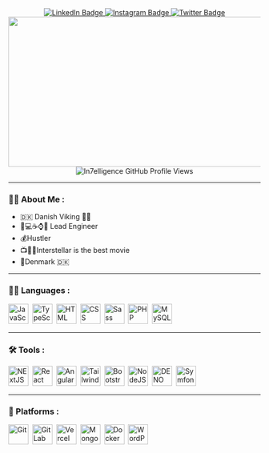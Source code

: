 <div id="badges" align="center" style="margin-top: 2rem;">
  <a href="https://www.linkedin.com/in/martin-beck-andersen-b57957123/?locale=en_US">
    <img src="https://img.shields.io/badge/LinkedIn-blue?style=for-the-badge&logo=linkedin&logoColor=white" alt="LinkedIn Badge"/>
  </a>
  <a href="https://www.instagram.com/mr.martinxyz">
    <img src="https://img.shields.io/badge/Instagram-black?style=for-the-badge&logo=instagram&logoColor=white" alt="Instagram Badge"/>
  </a>
  <a href="https://twitter.com/martindevxyz">
    <img src="https://img.shields.io/badge/Twitter-blue?style=for-the-badge&logo=twitter&logoColor=white" alt="Twitter Badge"/>
  </a>
</div>

<div align="center">
  <img src="https://media.giphy.com/media/dWesBcTLavkZuG35MI/giphy.gif" width="600" height="300"/>
</div>

<div align="center">
  <img src="https://komarev.com/ghpvc/?username=In7elligence&style=flat-square&color=blue" alt="In7elligence GitHub Profile Views"/>
</div>

---

### 🧑‍💻 About Me :

- 🇩🇰 Danish Viking 💪😎
- 🦾💻☕️⌚️💭 Lead Engineer
- 💰Hustler
- 📺🧑‍🚀Interstellar is the best movie
- 📍Denmark 🇩🇰

---

### 👨‍💻 Languages :
<!--- Languages -->
<img src="https://github.com/GeekyWizKid/skill-icon-generate/blob/main/icons/JavaScript.svg" title="JavaScript" alt="JavaScript" width="40" height="40"/>&nbsp;
<img src="https://github.com/GeekyWizKid/skill-icon-generate/blob/main/icons/TypeScript.svg" title="TypeScript" alt="TypeScript" width="40" height="40"/>&nbsp;
<img src="https://github.com/GeekyWizKid/skill-icon-generate/blob/main/icons/HTML.svg" title="HTML" alt="HTML" width="40" height="40"/>&nbsp;
<img src="https://github.com/GeekyWizKid/skill-icon-generate/blob/main/icons/CSS.svg" title="CSS" alt="CSS" width="40" height="40"/>&nbsp;
<img src="https://github.com/GeekyWizKid/skill-icon-generate/blob/main/icons/Sass.svg" title="Sass" alt="Sass" width="40" height="40"/>&nbsp;
<img src="https://github.com/GeekyWizKid/skill-icon-generate/blob/main/icons/PHP-Dark.svg" title="PHP" alt="PHP" width="40" height="40"/>&nbsp;
<img src="https://github.com/GeekyWizKid/skill-icon-generate/blob/main/icons/MySQL-Dark.svg" title="MySQL" alt="MySQL" width="40" height="40"/>&nbsp;

---

### 🛠️ Tools :
<!--- Frameworks -->
<img src="https://github.com/GeekyWizKid/skill-icon-generate/blob/main/icons/NextJS-Dark.svg" title="NextJS" alt="NExtJS" width="40" height="40"/>&nbsp;
<img src="https://github.com/GeekyWizKid/skill-icon-generate/blob/main/icons/React-Dark.svg" title="React" alt="React" width="40" height="40"/>&nbsp;
<img src="https://github.com/GeekyWizKid/skill-icon-generate/blob/main/icons/Angular-Dark.svg" title="Angular" alt="Angular" width="40" height="40"/>&nbsp;
<img src="https://github.com/GeekyWizKid/skill-icon-generate/blob/main/icons/TailwindCSS-Dark.svg" title="Tailwind" alt="Tailwind" width="40" height="40"/>&nbsp;
<img src="https://github.com/GeekyWizKid/skill-icon-generate/blob/main/icons/Bootstrap.svg" title="Bootstrap" alt="Bootstrap" width="40" height="40"/>&nbsp;
<img src="https://github.com/GeekyWizKid/skill-icon-generate/blob/main/icons/NodeJS-Dark.svg" title="NodeJS" alt="NodeJS" width="40" height="40"/>&nbsp;
<img src="https://github.com/GeekyWizKid/skill-icon-generate/blob/main/icons/DENO-Dark.svg" title="DENO" alt="DENO" width="40" height="40"/>&nbsp;
<img src="https://github.com/GeekyWizKid/skill-icon-generate/blob/main/icons/Symfony-Dark.svg" title="Symfony" alt="Symfony" width="40" height="40"/>&nbsp;

---

### 🚀 Platforms :
<!--- Platforms -->
<img src="https://github.com/GeekyWizKid/skill-icon-generate/blob/main/icons/Git.svg" title="Git" alt="Git" width="40" height="40"/>&nbsp;
<img src="https://github.com/GeekyWizKid/skill-icon-generate/blob/main/icons/GitLab-Dark.svg" title="GitLab" alt="GitLab" width="40" height="40"/>&nbsp;
<img src="https://github.com/GeekyWizKid/skill-icon-generate/blob/main/icons/Vercel-Dark.svg" title="Vercel" alt="Vercel" width="40" height="40"/>&nbsp;
<img src="https://github.com/GeekyWizKid/skill-icon-generate/blob/main/icons/MongoDB.svg" title="MongoDB" alt="MongoDB" width="40" height="40"/>&nbsp;
<img src="https://github.com/GeekyWizKid/skill-icon-generate/blob/main/icons/Docker.svg" title="Docker" alt="Docker" width="40" height="40"/>&nbsp;
<img src="https://github.com/GeekyWizKid/skill-icon-generate/blob/main/icons/Wordpress.svg" title="WordPress" alt="WordPress" width="40" height="40"/>&nbsp;

<!---
In7elligence/In7elligence is a ✨ special ✨ repository because its `README.md` (this file) appears on your GitHub profile.
You can click the Preview link to take a look at your changes.
--->
